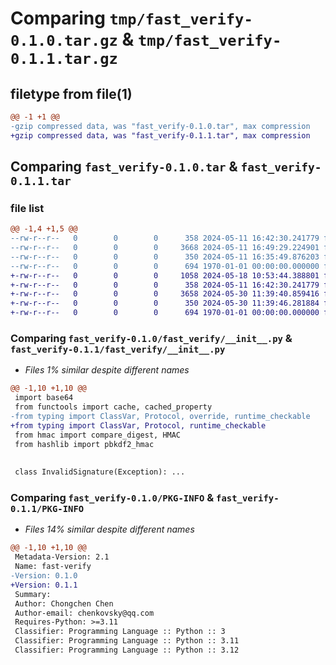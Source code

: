 # Comparing `tmp/fast_verify-0.1.0.tar.gz` & `tmp/fast_verify-0.1.1.tar.gz`

## filetype from file(1)

```diff
@@ -1 +1 @@
-gzip compressed data, was "fast_verify-0.1.0.tar", max compression
+gzip compressed data, was "fast_verify-0.1.1.tar", max compression
```

## Comparing `fast_verify-0.1.0.tar` & `fast_verify-0.1.1.tar`

### file list

```diff
@@ -1,4 +1,5 @@
--rw-r--r--   0        0        0      358 2024-05-11 16:42:30.241779 fast_verify-0.1.0/README.md
--rw-r--r--   0        0        0     3668 2024-05-11 16:49:29.224901 fast_verify-0.1.0/fast_verify/__init__.py
--rw-r--r--   0        0        0      350 2024-05-11 16:35:49.876203 fast_verify-0.1.0/pyproject.toml
--rw-r--r--   0        0        0      694 1970-01-01 00:00:00.000000 fast_verify-0.1.0/PKG-INFO
+-rw-r--r--   0        0        0     1058 2024-05-18 10:53:44.388801 fast_verify-0.1.1/LICENSE
+-rw-r--r--   0        0        0      358 2024-05-11 16:42:30.241779 fast_verify-0.1.1/README.md
+-rw-r--r--   0        0        0     3658 2024-05-30 11:39:40.859416 fast_verify-0.1.1/fast_verify/__init__.py
+-rw-r--r--   0        0        0      350 2024-05-30 11:39:46.281884 fast_verify-0.1.1/pyproject.toml
+-rw-r--r--   0        0        0      694 1970-01-01 00:00:00.000000 fast_verify-0.1.1/PKG-INFO
```

### Comparing `fast_verify-0.1.0/fast_verify/__init__.py` & `fast_verify-0.1.1/fast_verify/__init__.py`

 * *Files 1% similar despite different names*

```diff
@@ -1,10 +1,10 @@
 import base64
 from functools import cache, cached_property
-from typing import ClassVar, Protocol, override, runtime_checkable
+from typing import ClassVar, Protocol, runtime_checkable
 from hmac import compare_digest, HMAC
 from hashlib import pbkdf2_hmac
 
 
 class InvalidSignature(Exception): ...
```

### Comparing `fast_verify-0.1.0/PKG-INFO` & `fast_verify-0.1.1/PKG-INFO`

 * *Files 14% similar despite different names*

```diff
@@ -1,10 +1,10 @@
 Metadata-Version: 2.1
 Name: fast-verify
-Version: 0.1.0
+Version: 0.1.1
 Summary: 
 Author: Chongchen Chen
 Author-email: chenkovsky@qq.com
 Requires-Python: >=3.11
 Classifier: Programming Language :: Python :: 3
 Classifier: Programming Language :: Python :: 3.11
 Classifier: Programming Language :: Python :: 3.12
```

